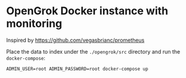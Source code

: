 # OpenGrok Docker instance with monitoring

Inspired by https://github.com/vegasbrianc/prometheus

Place the data to index under the `./opengrok/src` directory and run the
`docker-compose`:

```
ADMIN_USER=root ADMIN_PASSWORD=root docker-compose up
```

